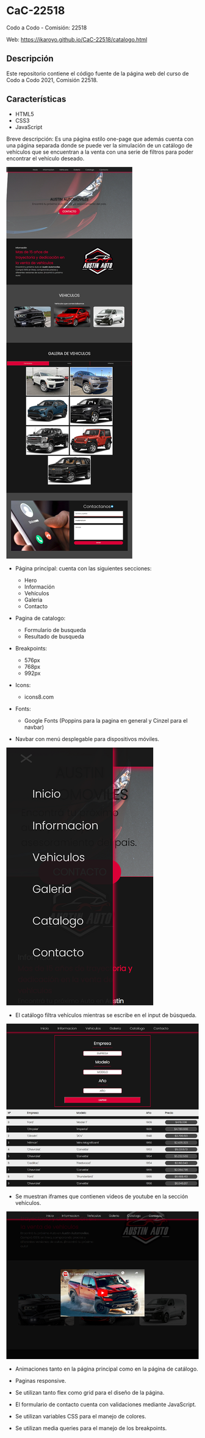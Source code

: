 # CaC-22518
Codo a Codo - Comisión: 22518

Web:
https://ikaroyo.github.io/CaC-22518/catalogo.html

## Descripción
Este repositorio contiene el código fuente de la página web del curso de Codo a Codo 2021, Comisión 22518.

## Características
- HTML5
- CSS3
- JavaScript

Breve descripción:
Es una página estilo one-page que además cuenta con una página separada donde se puede ver la simulación de un catálogo de vehículos que se encuentran a la venta con una serie de filtros para poder encontrar el vehículo deseado.


![img.png](ScreensReader/index.png)

- Página principal:
 cuenta con las siguientes secciones:
  - Hero
  - Información
  - Vehículos
  - Galeria
  - Contacto
  

- Pagina de catalogo:
  - Formulario de busqueda
  - Resultado de busqueda


- Breakpoints:

    - 576px
    - 768px
    - 992px


- Icons:
  - icons8.com


- Fonts:
  - Google Fonts (Poppins para la pagina en general y Cinzel para el navbar)


- Navbar con menú desplegable para dispositivos móviles.

![img.png](ScreensReader/navbar-mobile.png)


- El catálogo filtra vehículos mientras se escribe en el input de búsqueda.

![img_1.png](ScreensReader/catalogo.png)


- Se muestran iframes que contienen videos de youtube en la sección vehículos.

![img.png](ScreensReader/iframe.png)



- Animaciones tanto en la página principal como en la página de catálogo.


- Paginas responsive.


- Se utilizan tanto flex como grid para el diseño de la página.


- El formulario de contacto cuenta con validaciones mediante JavaScript.


- Se utilizan variables CSS para el manejo de colores.


- Se utilizan media queries para el manejo de los breakpoints.



